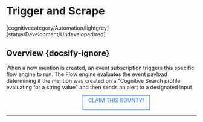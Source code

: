 <!--TODO: Replace all references to "VDA", "Developer Application", and "Developer App" with "Veritone Developer"-->
<style>
    #claim-this-flow-btn {
        display: block;
        color: #2F80ED;
        border: 1px solid #2F80ED;
        width: 170px;
        height: 30px;
        text-align: center;
        padding: 3px;
        position: relative;
        text-decoration: none;
        left: 40%;
    }
</style>
# Trigger and Scrape
[cognitivecategory/Automation/lightgrey]
[status/Development/Undeveloped/red]


## Overview {docsify-ignore}
When a new mention is created, an event subscription triggers this specific flow engine to run. The Flow engine evaluates the event payload determining if the mention was created on a "Cognitive Search profile evaluating for a string value" and then sends an alert to a designated input

<a href="https://forms.gle/tkVjfrtyBDrXyoji7" id="claim-this-flow-btn">CLAIM THIS BOUNTY!</a>
<hr>